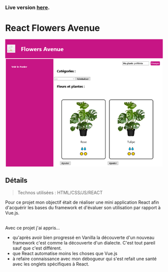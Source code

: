 ### Live version [here](https://virginiebouvarel.github.io/projets_perso/calculator/).

# React Flowers Avenue

![Design preview for this project ](./preview.png)

## Détails

> Technos utilisées : HTML/CSS/JS/REACT

Pour ce projet mon objectif était de réaliser une mini application React afin d'acquérir les bases du framework et d'évaluer son utilisation par rapport à Vue.js.<br><br>

Avec ce projet j'ai appris...

- qu'après avoir bien progressé en Vanilla la découverte d'un nouveau framework c'est comme la découverte d'un dialecte. C'est tout pareil sauf que c'est différent.
- que React automatise moins les choses que Vue.js
- à refaire connaissance avec mon débogueur qui s'est refait une santé avec les onglets spécifiques à React.
